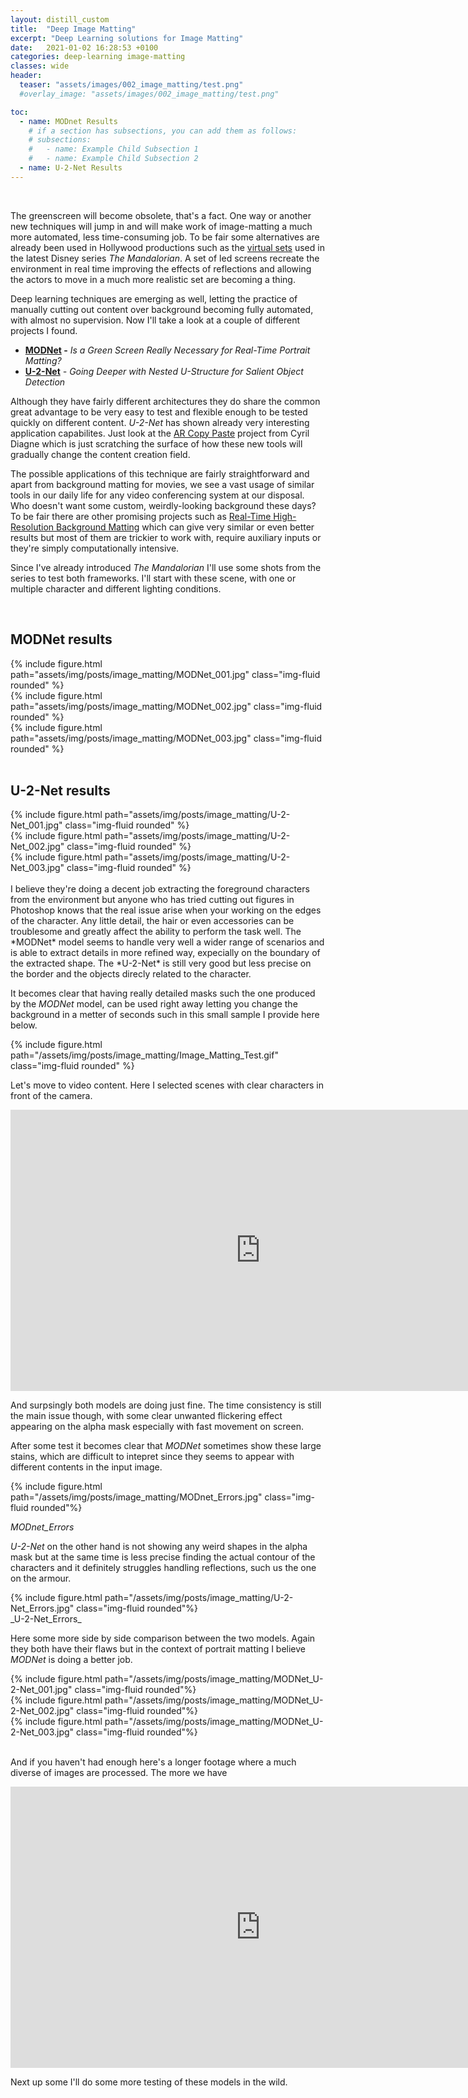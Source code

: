 ```yaml
---
layout: distill_custom
title:  "Deep Image Matting"
excerpt: "Deep Learning solutions for Image Matting"
date:   2021-01-02 16:28:53 +0100
categories: deep-learning image-matting
classes: wide 
header:
  teaser: "assets/images/002_image_matting/test.png"
  #overlay_image: "assets/images/002_image_matting/test.png"

toc:
  - name: MODnet Results
    # if a section has subsections, you can add them as follows:
    # subsections:
    #   - name: Example Child Subsection 1
    #   - name: Example Child Subsection 2
  - name: U-2-Net Results
---
```

 <br />

The greenscreen will become obsolete, that's a fact. One way or another new techniques will jump in and will make work of image-matting a much more automated, less time-consuming job. To be fair some alternatives are already been used in Hollywood productions such as the [virtual sets](https://www.insider.com/green-screen-virtual-sets-mandalorian-2020-4) used in the latest Disney series *The Mandalorian*. A set of led screens recreate the environment in real time improving the effects of reflections and allowing the actors to move in a much more realistic set are becoming a thing. 

Deep learning techniques are emerging as well, letting the practice of manually cutting out content over background becoming fully automated, with almost no supervision. Now I'll take a look at a couple of different projects I found.

- **[MODNet](https://github.com/ZHKKKe/MODNet) -** *Is a Green Screen Really Necessary for Real-Time Portrait Matting?*
- **[U-2-Net](https://github.com/NathanUA/U-2-Net)** *- Going Deeper with Nested U-Structure for Salient Object Detection*

Although they have fairly different architectures they do share the common great advantage to be very easy to test and flexible enough to be tested quickly on different content. *U-2-Net* has shown already very interesting application capabilites. Just look at the [AR Copy Paste](https://github.com/cyrildiagne/ar-cutpaste) project from Cyril Diagne which is just scratching the surface of how these new tools will gradually change the content creation field.

The possible applications of this technique are fairly straightforward and apart from background matting for movies, we see a vast usage of similar tools in our daily life for any video conferencing system at our disposal. Who doesn't want some custom, weirdly-looking background these days? To be fair there are other promising projects such as [Real-Time High-Resolution Background Matting](https://github.com/PeterL1n/BackgroundMattingV2) which can give very similar or even better results but most of them are trickier to work with, require auxiliary inputs or they're simply computationally intensive.

Since I've already introduced *The Mandalorian* I'll use some shots from the series to test both frameworks. I'll start with these scene, with one or multiple character and different lighting conditions.

 <br />

## MODNet results
<div class="row mt-3">
    <div class="col-sm mt-3 mt-md-0">
        {% include figure.html  path="assets/img/posts/image_matting/MODNet_001.jpg" class="img-fluid rounded" %}
    </div>
</div>
<div class="row mt-3">
    <div class="col-sm mt-3 mt-md-0">
        {% include figure.html  path="assets/img/posts/image_matting/MODNet_002.jpg" class="img-fluid rounded" %}
    </div>
</div>
<div class="row mt-3">
    <div class="col-sm mt-3 mt-md-0">
        {% include figure.html  path="assets/img/posts/image_matting/MODNet_003.jpg" class="img-fluid rounded" %}
    </div>
</div>

 <br />

## U-2-Net results
<div class="row mt-3">
    <div class="col-sm mt-3 mt-md-0">
        {% include figure.html  path="assets/img/posts/image_matting/U-2-Net_001.jpg" class="img-fluid rounded" %}
    </div>
</div>
<div class="row mt-3">
    <div class="col-sm mt-3 mt-md-0">
        {% include figure.html  path="assets/img/posts/image_matting/U-2-Net_002.jpg" class="img-fluid rounded" %}
    </div>
</div>
<div class="row mt-3">
    <div class="col-sm mt-3 mt-md-0">
        {% include figure.html  path="assets/img/posts/image_matting/U-2-Net_003.jpg" class="img-fluid rounded" %}
    </div>
</div>
 <br />
I believe they're doing a decent job extracting the foreground characters from the environment but anyone who has tried cutting out figures in Photoshop knows that the real issue arise when your working on the edges of the character. Any little detail, the hair or even accessories can be troublesome and greatly affect the ability to perform the task well.
The *MODNet* model seems to handle very well a wider range of scenarios and is able to extract details in more refined way, expecially on the boundary of the extracted shape. The *U-2-Net* is still very good but less precise on the border and the objects direcly related to the character.

It becomes clear that having really detailed masks such the one produced by the *MODNet* model, can be used right away letting you change the background in a metter of seconds such in this small sample I provide here below.

<div class="row mt-3">
    <div class="col-sm mt-3 mt-md-0">
        {% include figure.html  path="/assets/img/posts/image_matting/Image_Matting_Test.gif" class="img-fluid rounded" %}
    </div>

</div>

Let's move to video content. Here I selected scenes with clear characters in front of the camera. 

<iframe src="https://player.vimeo.com/video/496647965" width="800" height="450" frameborder="0" allow="autoplay; fullscreen" allowfullscreen></iframe>

And surpsingly both models are doing just fine. The time consistency is still the main issue though, with some clear unwanted flickering effect appearing on the alpha mask especially with fast movement on screen.

After some test it becomes clear that *MODNet* sometimes show these large stains, which are difficult to intepret since they seems to appear with different contents in the input image.
 <br />


<div class="row mt-3">
    <div class="col-sm mt-3 mt-md-0">
        {% include figure.html  path="/assets/img/posts/image_matting/MODnet_Errors.jpg" class="img-fluid rounded"%}
    </div>
</div>


 _MODnet_Errors_
 <br />

*U-2-Net* on the other hand is not showing any weird shapes in the alpha mask but at the same time is less precise finding the actual contour of the characters and it definitely struggles handling reflections, such us the one on the armour.
 <br />

<div class="row mt-3">
    <div class="col-sm mt-3 mt-md-0">
        {% include figure.html  path="/assets/img/posts/image_matting/U-2-Net_Errors.jpg" class="img-fluid rounded"%}
    </div>
</div>
_U-2-Net_Errors_
<br />

Here some more side by side comparison between the two models. Again they both have their flaws but in the context of portrait matting I believe *MODNet* is doing a better job. 
<br />

<div class="row mt-3">
    <div class="col-sm mt-3 mt-md-0">
        {% include figure.html  path="/assets/img/posts/image_matting/MODNet_U-2-Net_001.jpg" class="img-fluid rounded"%}
    </div>
</div>
<div class="row mt-3">
    <div class="col-sm mt-3 mt-md-0">
        {% include figure.html  path="/assets/img/posts/image_matting/MODNet_U-2-Net_002.jpg" class="img-fluid rounded"%}
    </div>
</div>
<div class="row mt-3">
    <div class="col-sm mt-3 mt-md-0">
        {% include figure.html  path="/assets/img/posts/image_matting/MODNet_U-2-Net_003.jpg" class="img-fluid rounded"%}
    </div>
</div>

 <br />

And if you haven't had enough here's a longer footage where a much diverse of images are processed. The more we have 
<iframe src="https://player.vimeo.com/video/496656226" width="800" height="450" frameborder="0" allow="autoplay; fullscreen" allowfullscreen></iframe>
 <br />

Next up some I'll do some more testing of these models in the wild.